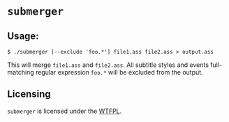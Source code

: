 # `submerger`

## Usage:

	$ ./submerger [--exclude 'foo.*'] file1.ass file2.ass > output.ass

This will merge `file1.ass` and `file2.ass`. All subtitle styles and events full-matching regular expression `foo.*` will be excluded from the output.

## Licensing

`submerger` is licensed under the [WTFPL].

[WTFPL]: http://www.wtfpl.net/
